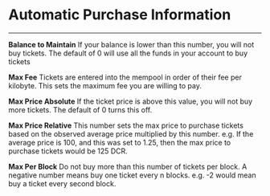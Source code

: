 # Automatic Purchase Information

---

**Balance to Maintain** If your balance is lower than this number, you will not buy tickets. The default of 0 will use all the funds in your account to buy tickets

**Max Fee** Tickets are entered into the mempool in order of their fee per kilobyte. This sets the maximum fee you are willing to pay.

**Max Price Absolute** If the ticket price is above this value, you will not buy more tickets. The default of 0 turns this off.

**Max Price Relative** This number sets the max price to purchase tickets based on the observed average price multiplied by this number.  e.g. If the average price is 100, and this was set to 1.25, then the max price to purchase tickets would be 125 DCR.

**Max Per Block** Do not buy more than this number of tickets per block. A negative number means buy one ticket every n blocks. e.g. -2 would mean buy a ticket every second block.
